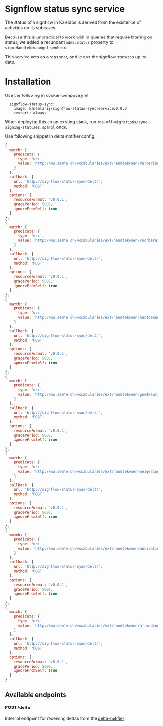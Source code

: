 # Signflow status sync service

The status of a signflow in Kaleidos is derived from the existence of activities on its subcases.

Because this is unpractical to work with in queries that require filtering on status, we added a redundant `adms:status` property to `sign:Handtekenaangelegenheid`.

This service acts as a reasoner, and keeps the signflow statuses up-to-date.

# Installation

Use the following in docker-compose.yml

```
  signflow-status-sync:
    image: kanselarij/signflow-status-sync-service:0.0.3
    restart: always
```

When deploying this on an existing stack, run `one-off-migrations/sync-signing-statuses.sparql` once.

Use following snippet in delta-notifier config:
```js
{
  match: {
    predicate: {
      type: 'uri',
      value: 'http://mu.semte.ch/vocabularies/ext/handtekenen/markeringVindtPlaatsTijdens'
    }
  },
  callback: {
    url: 'http://signflow-status-sync/delta',
    method: 'POST'
  },
  options: {
    resourceFormat: 'v0.0.1',
    gracePeriod: 5000,
    ignoreFromSelf: true
  }
},
{
  match: {
    predicate: {
      type: 'uri',
      value: 'http://mu.semte.ch/vocabularies/ext/handtekenen/voorbereidingVindtPlaatsTijdens'
    }
  },
  callback: {
    url: 'http://signflow-status-sync/delta',
    method: 'POST'
  },
  options: {
    resourceFormat: 'v0.0.1',
    gracePeriod: 5000,
    ignoreFromSelf: true
  }
},
{
  match: {
    predicate: {
      type: 'uri',
      value: 'http://mu.semte.ch/vocabularies/ext/handtekenen/handtekeningVindtPlaatsTijdens'
    }
  },
  callback: {
    url: 'http://signflow-status-sync/delta',
    method: 'POST'
  },
  options: {
    resourceFormat: 'v0.0.1',
    gracePeriod: 5000,
    ignoreFromSelf: true
  }
},
{
  match: {
    predicate: {
      type: 'uri',
      value: 'http://mu.semte.ch/vocabularies/ext/handtekenen/goedkeuringVindtPlaatsTijdens'
    }
  },
  callback: {
    url: 'http://signflow-status-sync/delta',
    method: 'POST'
  },
  options: {
    resourceFormat: 'v0.0.1',
    gracePeriod: 5000,
    ignoreFromSelf: true
  }
},
{
  match: {
    predicate: {
      type: 'uri',
      value: 'http://mu.semte.ch/vocabularies/ext/handtekenen/weigeringVindtPlaatsTijdens'
    }
  },
  callback: {
    url: 'http://signflow-status-sync/delta',
    method: 'POST'
  },
  options: {
    resourceFormat: 'v0.0.1',
    gracePeriod: 5000,
    ignoreFromSelf: true
  }
},
{
  match: {
    predicate: {
      type: 'uri',
      value: 'http://mu.semte.ch/vocabularies/ext/handtekenen/annulatieVindtPlaatsTijdens'
    }
  },
  callback: {
    url: 'http://signflow-status-sync/delta',
    method: 'POST'
  },
  options: {
    resourceFormat: 'v0.0.1',
    gracePeriod: 5000,
    ignoreFromSelf: true
  }
},
{
  match: {
    predicate: {
      type: 'uri',
      value: 'http://mu.semte.ch/vocabularies/ext/handtekenen/afrondingVindtPlaatsTijdens'
    }
  },
  callback: {
    url: 'http://signflow-status-sync/delta',
    method: 'POST'
  },
  options: {
    resourceFormat: 'v0.0.1',
    gracePeriod: 5000,
    ignoreFromSelf: true
  }
}
```

## Available endpoints

#### POST /delta

Internal endpoint for receiving deltas from the [delta-notifier](https://github.com/mu-semtech/delta-notifier)
